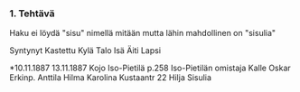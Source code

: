 ### 1. Tehtävä
Haku ei löydä "sisu" nimellä mitään mutta lähin mahdollinen on "sisulia"

Syntynyt	    Kastettu	Kylä	    Talo	                                Isä                             Äiti                       Lapsi

*10.11.1887	13.11.1887	Kojo	Iso-Pietilä p.258	Iso-Pietilän omistaja Kalle Oskar Erkinp. Anttila	Hilma Karolina Kustaantr   22	Hilja Sisulia
